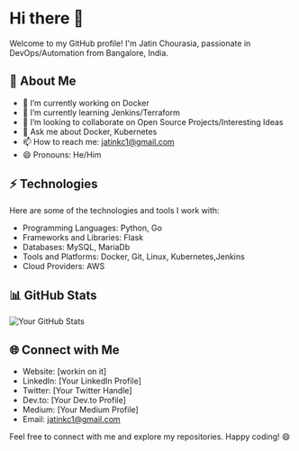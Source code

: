 # Hi there 👋

Welcome to my GitHub profile! I'm Jatin Chourasia, passionate in DevOps/Automation from Bangalore, India. 

## 🌱 About Me

- 🔭 I’m currently working on Docker
- 🌱 I’m currently learning Jenkins/Terraform
- 👯 I’m looking to collaborate on Open Source Projects/Interesting Ideas
- 💬 Ask me about Docker, Kubernetes
- 📫 How to reach me: jatinkc1@gmail.com
- 😄 Pronouns: He/Him

## ⚡ Technologies

Here are some of the technologies and tools I work with:

- Programming Languages: Python, Go
- Frameworks and Libraries: Flask
- Databases: MySQL, MariaDb
- Tools and Platforms: Docker, Git, Linux, Kubernetes,Jenkins
- Cloud Providers: AWS

## 📊 GitHub Stats

![Your GitHub Stats](https://github-readme-stats.vercel.app/api?username=your-username&show_icons=true)

## 🌐 Connect with Me

- Website: [workin on it]
- LinkedIn: [Your LinkedIn Profile]
- Twitter: [Your Twitter Handle]
- Dev.to: [Your Dev.to Profile]
- Medium: [Your Medium Profile]
- Email: jatinkc1@gmail.com

Feel free to connect with me and explore my repositories. Happy coding! 😄
